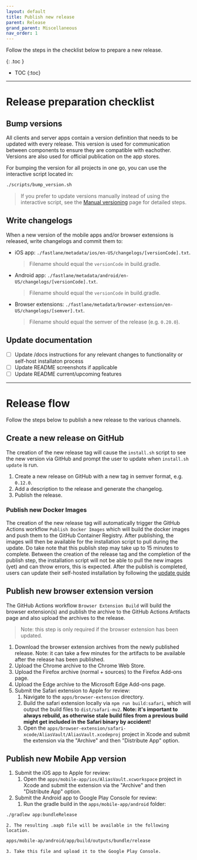 ```yaml
---
layout: default
title: Publish new release
parent: Release
grand_parent: Miscellaneous
nav_order: 1
---
```


Follow the steps in the checklist below to prepare a new release.

{: .toc }
* TOC
{:toc}

---

# Release preparation checklist

## Bump versions
All clients and server apps contain a version definition that needs to be updated with every release. This version is used for communication between components to ensure they are compatible with eachother. Versions are also used for official publication on the app stores.

For bumping the version for all projects in one go, you can use the interactive script located in:
```bash
./scripts/bump_version.sh
```

> If you prefer to update versions manually instead of using the interactive script, see the [Manual versioning](manual-versioning) page for detailed steps.

## Write changelogs
When a new version of the mobile apps and/or browser extensions is released, write changelogs and commit them to:
- iOS app: `./fastlane/metadata/ios/en-US/changelogs/[versionCode].txt`.
    > Filename should equal the `versionCode` in build.gradle.
- Android app: `./fastlane/metadata/android/en-US/changelogs/[versionCode].txt`.
    > Filename should equal the `versionCode` in build.gradle.
- Browser extensions: `./fastlane/metadata/browser-extension/en-US/changelogs/[semver].txt`.
    > Filename should equal the semver of the release (e.g. `0.20.0`).

## Update documentation
- [ ] Update /docs instructions for any relevant changes to functionality or self-host installaton process
- [ ] Update README screenshots if applicable
- [ ] Update README current/upcoming features

---

# Release flow
Follow the steps below to publish a new release to the various channels.

## Create a new release on GitHub
The creation of the new release tag will cause the `install.sh` script to see the new version via GitHub and prompt the user to update when `install.sh update` is run.

1. Create a new release on GitHub with a new tag in semver format, e.g. `0.12.0`.
2. Add a description to the release and generate the changelog.
3. Publish the release.

### Publish new Docker Images
The creation of the new release tag will automatically trigger the GitHub Actions workflow `Publish Docker Images` which will build the docker images and push them to the GitHub Container Registry. After publishing, the images will then be available for the installation script to pull during the update. Do take note that this publish step may take up to 15 minutes to complete. Between the creation of the release tag and the completion of the publish step, the installation script will not be able to pull the new images (yet) and can throw errors, this is expected. After the publish is completed, users can update their self-hosted installation by following the [update guide](/installation/update)

## Publish new browser extension version
The GitHub Actions workflow `Browser Extension Build` will build the browser extension(s) and publish the archive to the GitHub Actions Artifacts page and also upload the archives to the release.

> Note: this step is only required if the browser extension has been updated.

1. Download the browser extension archives from the newly published release. Note: it can take a few minutes for the artifacts to be available after the release has been published.
2. Upload the Chrome archive to the Chrome Web Store.
3. Upload the Firefox archive (normal + sources) to the Firefox Add-ons page.
4. Upload the Edge archive to the Microsoft Edge Add-ons page.
5. Submit the Safari extension to Apple for review:
    1. Navigate to the `apps/browser-extension` directory.
    2. Build the safari extension locally via `npm run build:safari`, which will output the build files to `dist/safari-mv2`. **Note: it's important to always rebuild, as otherwise stale build files from a previous build might get included in the Safari binary by accident!**
    3. Open the `apps/browser-extension/safari-xcode/AliasVault/AliasVault.xcodeproj` project in Xcode and submit the extension via the "Archive" and then "Distribute App" option.

## Publish new Mobile App version
1. Submit the iOS app to Apple for review:
    1. Open the `apps/mobile-app/ios/AliasVault.xcworkspace` project in Xcode and submit the extension via the "Archive" and then "Distribute App" option.
2. Submit the Android app to Google Play Console for review:
    1. Run the gradle build in the `apps/mobile-app/android` folder:
```bash
./gradlew app:bundleRelease
```
    2. The resulting .aapb file will be available in the following location.
```bash
apps/mobile-ap/android/app/build/outputs/bundle/release
```
    3. Take this file and upload it to the Google Play Console.
